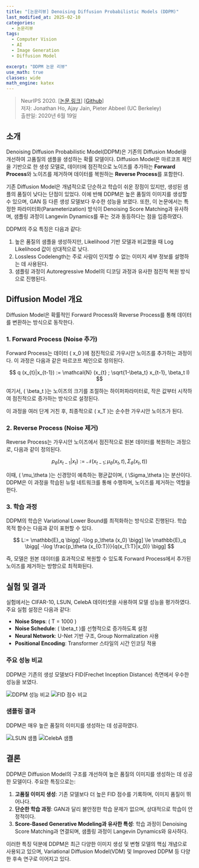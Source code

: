 ```yaml
---
title: "[논문리뷰] Denoising Diffusion Probabilistic Models (DDPM)"
last_modified_at: 2025-02-10
categories:
  - 논문리뷰
tags:
  - Computer Vision
  - AI
  - Image Generation
  - Diffusion Model

excerpt: "DDPM 논문 리뷰"
use_math: true
classes: wide
math_engine: katex
---
```


> NeurIPS 2020. [[논문 링크](https://arxiv.org/abs/2006.11239)] [[Github](https://github.com/lucidrains/denoising-diffusion-pytorch)]  
> 저자: Jonathan Ho, Ajay Jain, Pieter Abbeel (UC Berkeley)  
> 출판일: 2020년 6월 19일

## 소개

Denoising Diffusion Probabilistic Model(DDPM)은 기존의 Diffusion Model을 개선하여 고품질의 샘플을 생성하는 확률 모델이다. Diffusion Model은 마르코프 체인을 기반으로 한 생성 모델로, 데이터에 점진적으로 노이즈를 추가하는 **Forward Process**와 노이즈를 제거하며 데이터를 복원하는 **Reverse Process**를 포함한다. 

기존 Diffusion Model은 개념적으로 단순하고 학습이 쉬운 장점이 있지만, 생성된 샘플의 품질이 낮다는 단점이 있었다. 이에 반해 DDPM은 높은 품질의 이미지를 생성할 수 있으며, GAN 등 다른 생성 모델보다 우수한 성능을 보였다. 또한, 이 논문에서는 특정한 파라미터화(Parameterization) 방식이 Denoising Score Matching과 유사하며, 샘플링 과정이 Langevin Dynamics를 푸는 것과 동등하다는 점을 입증하였다.

DDPM의 주요 특징은 다음과 같다:
1. 높은 품질의 샘플을 생성하지만, Likelihood 기반 모델과 비교했을 때 Log Likelihood 값이 상대적으로 낮다.
2. Lossless Codelength는 주로 사람이 인지할 수 없는 이미지 세부 정보를 설명하는 데 사용된다.
3. 샘플링 과정이 Autoregressive Model의 디코딩 과정과 유사한 점진적 복원 방식으로 진행된다.

## Diffusion Model 개요

Diffusion Model은 확률적인 Forward Process와 Reverse Process를 통해 데이터를 변환하는 방식으로 동작한다. 

### 1. Forward Process (Noise 추가)
Forward Process는 데이터 \( x_0 \)에 점진적으로 가우시안 노이즈를 추가하는 과정이다. 이 과정은 다음과 같은 마르코프 체인으로 정의된다.

$$
q (x_{t}|x_{t-1}) := \mathcal{N} (x_{t} ; \sqrt{1-\beta_t} x_{t-1}, \beta_t I)
$$

여기서, \( \beta_t \)는 노이즈의 크기를 조절하는 하이퍼파라미터로, 작은 값부터 시작하여 점진적으로 증가하는 방식으로 설정된다.

이 과정을 여러 단계 거친 후, 최종적으로 \( x_T \)는 순수한 가우시안 노이즈가 된다.

### 2. Reverse Process (Noise 제거)
Reverse Process는 가우시안 노이즈에서 점진적으로 원본 데이터를 복원하는 과정으로, 다음과 같이 정의된다.

$$
p_\theta (x_{t-1}|x_{t}) := \mathcal{N} (x_{t-1} ; \mu_\theta (x_t , t), \Sigma_\theta (x_t , t))
$$

이때, \( \mu_\theta \)는 신경망이 예측하는 평균값이며, \( \Sigma_\theta \)는 분산이다. DDPM은 이 과정을 학습된 뉴럴 네트워크를 통해 수행하며, 노이즈를 제거하는 역할을 한다.

### 3. 학습 과정
DDPM의 학습은 Variational Lower Bound를 최적화하는 방식으로 진행된다. 학습 목적 함수는 다음과 같이 표현할 수 있다.

$$
L:= \mathbb{E}_q \bigg[ -\log p_\theta (x_0) \bigg] \le \mathbb{E}_q \bigg[ -\log \frac{p_\theta (x_{0:T})}{q(x_{1:T}|x_0)} \bigg]
$$

즉, 모델은 원본 데이터를 효과적으로 복원할 수 있도록 Forward Process에서 추가된 노이즈를 제거하는 방향으로 최적화된다.

## 실험 및 결과

실험에서는 CIFAR-10, LSUN, CelebA 데이터셋을 사용하여 모델 성능을 평가하였다. 주요 실험 설정은 다음과 같다:
- **Noise Steps**: \( T = 1000 \)
- **Noise Schedule**: \( \beta_t \)를 선형적으로 증가하도록 설정
- **Neural Network**: U-Net 기반 구조, Group Normalization 사용
- **Positional Encoding**: Transformer 스타일의 시간 인코딩 적용

### 주요 성능 비교
DDPM은 기존의 생성 모델보다 FID(Frechet Inception Distance) 측면에서 우수한 성능을 보였다.

![DDPM 성능 비교](/assets/img/ddpm/ddpm-table1.webp)
![FID 점수 비교](/assets/img/ddpm/ddpm-table2.webp)

### 샘플링 결과
DDPM은 매우 높은 품질의 이미지를 생성하는 데 성공하였다.

![LSUN 샘플](/assets/img/ddpm/ddpm-lsun.webp)
![CelebA 샘플](/assets/img/ddpm/ddpm-celeba.webp)

## 결론
DDPM은 Diffusion Model의 구조를 개선하여 높은 품질의 이미지를 생성하는 데 성공한 모델이다. 주요한 특징으로는:
1. **고품질 이미지 생성**: 기존 모델보다 더 높은 FID 점수를 기록하며, 이미지 품질이 뛰어나다.
2. **단순한 학습 과정**: GAN과 달리 불안정한 학습 문제가 없으며, 상대적으로 학습이 안정적이다.
3. **Score-Based Generative Modeling과 유사한 특성**: 학습 과정이 Denoising Score Matching과 연결되며, 샘플링 과정이 Langevin Dynamics와 유사하다.

이러한 특징 덕분에 DDPM은 최근 다양한 이미지 생성 및 변형 모델의 핵심 개념으로 사용되고 있으며, Variational Diffusion Model(VDM) 및 Improved DDPM 등 다양한 후속 연구로 이어지고 있다.

